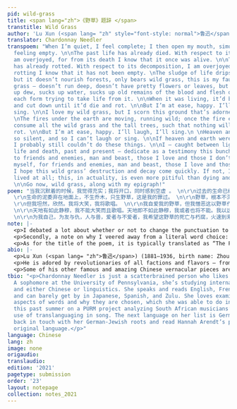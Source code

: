 ```yaml
---
pid: wild-grass
title: <span lang="zh">《野草》题辞 </span>
transtitle: Wild Grass
author: 'Lu Xun (<span lang= "zh" style="font-style: normal">鲁迅</span>)'
translator: Chardonnay Needler
transpoem: "When I’m quiet, I feel complete; I then open my mouth, simultaneously
  feeling empty. \n\nThe past life has already died. With respect to its death, I
  am overjoyed, for from its death I know that it once was alive. \n\nThis dead life
  has already rotted. With respect to its decomposition, I am overjoyed, as from its
  rotting I know that it has not been empty. \nThe sludge of life drips on the earth,
  but it doesn’t nourish forests, only bears wild grass, this is my fault. \n\nWild
  grass — doesn’t run deep, doesn’t have pretty flowers or leaves, but rather sucks
  up dew, sucks up water, sucks up old remains of the blood and flesh of the dead,
  each form trying to take life from it. \n\nWhen it was living, it’d be tread upon
  and cut down until it’d die and rot. \n\nBut I’m at ease, happy. I’ll laugh, I’ll
  sing. \n\nI love my wild grass, but I scorn this ground that’s adorned in wild grass.\n
  \nThe fires under the earth are moving, running wild; once the fire erupts, it will
  consume all the wild grass and the tall trees, such that nothing will be left to
  rot. \n\nBut I’m at ease, happy. I’ll laugh, I’ll sing.\n \nHeaven and earth are
  so silent, and so I can’t laugh or sing. \n\nIf heaven and earth weren’t so silent,
  I probably still couldn’t do these things. \n\nI — caught between light and darkness,
  life and death, past and present — dedicate as a testimony this bunch of wild grass
  to friends and enemies, man and beast, those I love and those I don’t love. \n\nFor
  myself, for friends and enemies, man and beast, those I love and those I do not:
  I hope this wild grass’ destruction and decay come quickly. If not, I will not have
  lived at all; this, in actuality, is even more pitiful than dying and decaying.
  \n\nGo now, wild grass, along with my epigraph!"
poem: "当我沉默着的时候，我觉得充实；我将开口，同时感到空虚 。 \n\r\n过去的生命已经死亡。我对于这死亡有大欢喜，因为我借此知道它曾经存活。死亡的生命已经朽腐。我对于这朽腐有大欢喜，因为我借此知道它还非空虚。
  \r\n生命的泥委弃在地面上，不生乔木，只生野草，这是我的罪过。 \n\r\n野草，根本不深，花叶不美，然而吸取露，吸取水，吸取陈死人的血和肉，各各夺取它的生存。当生存时，还是将遭践踏，将遭删刈，直至于死亡而朽腐。
  \r\n但我坦然，欣然。我将大笑，我将歌唱。 \n\r\n我自爱我的野草，但我憎恶这以野草作装饰的地面。 \n\r\n地火在地下运行，奔突；熔岩一旦喷出，将烧尽一切野草，以及乔木，于是并且无可朽腐。但我坦然，欣然。我将大笑，我将歌唱。
  \n\r\n天地有如此静穆，我不能大笑而且歌唱。天地即不如此静穆，我或者也将不能。我以这一丛野草，在明与暗，生与死，过去与未来之际，献于友与仇，人与兽，爱者与不爱者之前作证。
  \n\r\n为我自己，为友与仇，人与兽，爱者与不爱者，我希望这野草的死亡与朽腐，火速到来。要 不然，我先就未曾生存，这实在比死亡与朽腐更其不幸。 \r\n去罢，野草，连着我的题辞！"
note: |-
  <p>I debated a lot about whether or not to change the punctuation to something more widely accepted (no run ons, fragments, etc.), but to honor Lu Xun and his legacy of spearheading the vernacular movement in the early twentieth century, I figured I should make it as conversational as possible. This meant preserving — for the most part — fragments and unorthodox comma rules, as well as keeping vocabulary and sentence structures at a very colloquial level. His poem is very conversational, and thus I opted for the use of contractions, such as “I’ll” instead of “I shall” or even “I will” for <span lang= "zh">我将</span>, among others.</p>
  <p>Secondly, a note on why I veered away from a literal word choice: <span lang= "zh">吸取</span> literally translates to “absorb,” but I wanted to make the verb more active to personify the grass. Also, I felt that “absorb” wasn’t active enough to be used thrice in a row with the same biting tone the poem had — it dulled the energy. “Sucking” seemed good because the character <span lang= "zh">吸</span> is also used in the word for “straw,” <span lang= "zh">吸管</span>, and the image Lu presents in his poem is incredibly visceral while simultaneously whimsical. “Consume” felt too formal given Lu’s insistence on vernacular writing throughout his career.</p>
  <p>As for the title of the poem, it is typically translated as “The Foreword,” for it is both a poem as well as the foreword of Lu’s eponymous poetry book, <em>Wild Grass</em>. Since this is a standalone piece, I figured I should give it a standalone name. As for the tone, I tried to keep it ambivalent, as Lu Xun premises his book with this very morbid yet also playful introduction.</p>
abio: |-
  <p>Lu Xun (<span lang= "zh">鲁迅</span>) (1881–1936, birth name: Zhou Shuren <span lang= "zh">周树人</span>) is one of the most important — if not the most influential — early twentieth-century Chinese literati figures and essayists. Originally on a pre-med track, the Shaoxing, Zhejiang, native dropped out of Japanese medical school to pursue literature and heal his country with culture. One of the founding names of the modern Chinese vernacular movement, Lu sought to popularize poetry and novels that were written in the language the people spoke (<em>baihua wen</em>), instead of the antiquated Classical Chinese that employed gatekeeping grammatical structures and vocabulary. This made him one of the most popular of the twentieth century.</p>
  <p>He is adored by revolutionaries of all factions and flavors — from Chairman Mao to dissidents — and was politically ambiguous even though he was a definite Leftist. To illustrate this, he was the head of Shanghai’s League of Left-Wing Writers, but when the Chinese Communist Party asked him to write a novel of the communist revolution in rural China, he declined. He, along with other early twentieth-century Chinese writers, popularized writing about problems that plagued the common man, akin to the Realist movement of Gustave Flaubert and Émile Zola.</p>
  <p>Some of his other famous and amazing Chinese vernacular pieces are the short stories <span lang= "zh">《狂人日记》</span> (“A Madman’s Diary”) and <span lang= "zh">《阿Q正传》</span> (“A True Story of Ah Q”).</p>
tbio: "<p>Chardonnay Needler is just a scatterbrained person who likes languages.
  A sophomore at the University of Pennsylvania, she’s studying international relations
  and either Chinese or linguistics. She speaks and reads English, French, and Mandarin,
  and can barely get by in Japanese, Spanish, and Zulu. She loves examining the sociopolitical
  aspects of words and why they are chosen, which she was able to do in greater detail
  this past summer on a PURM project analyzing South African musicians’ and activists’
  use of translanguaging in song. The next language on her list is German, to get
  back in touch with her German-Jewish roots and read Hannah Arendt’s pieces in their
  original language.</p>"
language: Chinese
lang: zh
image: none
origaudio:
translaudio:
edition: '2021'
pagetype: submission
order: '23'
layout: notepage
collection: notes_2021
---
```

